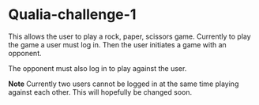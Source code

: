 # Qualia-challenge-1

This allows the user to play a rock, paper, scissors game.  Currently to play the game a user must log in.
Then the user initiates a game with an opponent.

The opponent must also log in to play against the user.


**Note**
Currently two users cannot be logged in at the same time playing against each other.  This will hopefully be changed
soon.
